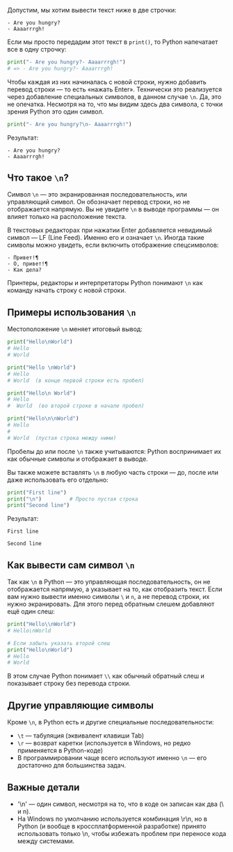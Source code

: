 Допустим, мы хотим вывести текст ниже в две строчки:

```text
- Are you hungry?
- Aaaarrrgh!
```

Если мы просто передадим этот текст в `print()`, то Python напечатает все в одну строчку:

```python
print("- Are you hungry?- Aaaarrrgh!")
# => - Are you hungry?- Aaaarrrgh!
```

Чтобы каждая из них начиналась с новой строки, нужно добавить перевод строки — то есть «нажать Enter». Технически это реализуется через добавление специальных символов, в данном случае `\n`. Да, это не опечатка. Несмотря на то, что мы видим здесь два символа, с точки зрения Python это один символ.

```python
print("- Are you hungry?\n- Aaaarrrgh!")
```

Результат:

```text
- Are you hungry?
- Aaaarrrgh!
```

## Что такое `\n`?

Символ `\n` — это экранированная последовательность, или управляющий символ. Он обозначает перевод строки, но не отображается напрямую. Вы не увидите `\n` в выводе программы — он влияет только на расположение текста.

В текстовых редакторах при нажатии Enter добавляется невидимый символ — LF (Line Feed). Именно его и означает `\n`. Иногда такие символы можно увидеть, если включить отображение спецсимволов:

```text
- Привет!¶
- О, привет!¶
- Как дела?
```

Принтеры, редакторы и интерпретаторы Python понимают `\n` как команду начать строку с новой строки.

## Примеры использования `\n`

Местоположение `\n` меняет итоговый вывод:

```python
print("Hello\nWorld")
# Hello
# World

print("Hello \nWorld")
# Hello
# World  (в конце первой строки есть пробел)

print("Hello\n World")
# Hello
#  World  (во второй строке в начале пробел)

print("Hello\n\nWorld")
# Hello
#
# World  (пустая строка между ними)
```

Пробелы до или после `\n` также учитываются: Python воспринимает их как обычные символы и отображает в выводе.

Вы также можете вставлять `\n` в любую часть строки — до, после или даже использовать его отдельно:

```python
print("First line")
print("\n")         # Просто пустая строка
print("Second line")
```

Результат:

```text
First line

Second line
```

## Как вывести сам символ `\n`


Так как `\n` в Python — это управляющая последовательность, он не отображается напрямую, а указывает на то, как отобразить текст. Если вам нужно вывести именно символы `\` и `n`, а не перевод строки, их нужно экранировать. Для этого перед обратным слешем добавляют ещё один слеш:

```python
print("Hello\\nWorld")
# Hello\nWorld

# Если забыть указать второй слеш
print("Hello\nWorld")
# Hello
# World

```

В этом случае Python понимает `\\` как обычный обратный слеш и показывает строку без перевода строки.

## Другие управляющие символы

Кроме `\n`, в Python есть и другие специальные последовательности:

- `\t` — табуляция (эквивалент клавиши Tab)
- `\r` — возврат каретки (используется в Windows, но редко применяется в Python-коде)
- В программировании чаще всего используют именно `\n` — его достаточно для большинства задач.


## Важные детали

- '\n' — один символ, несмотря на то, что в коде он записан как два (\ и n).
- На Windows по умолчанию используется комбинация \r\n, но в Python (и вообще в кроссплатформенной разработке) принято использовать только \n, чтобы избежать проблем при переносе кода между системами.
